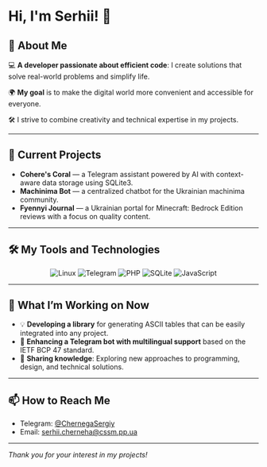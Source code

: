 # Hi, I'm Serhii! 👋

## 🔧 About Me

💻 **A developer passionate about efficient code**: I create solutions that solve real-world problems and simplify life.

🌍 **My goal** is to make the digital world more convenient and accessible for everyone.

🛠️ I strive to combine creativity and technical expertise in my projects.

---

## 📂 Current Projects

- **Cohere's Coral** — a Telegram assistant powered by AI with context-aware data storage using SQLite3.
- **Machinima Bot** — a centralized chatbot for the Ukrainian machinima community.
- **Fyennyi Journal** — a Ukrainian portal for Minecraft: Bedrock Edition reviews with a focus on quality content.

---

## 🛠️ My Tools and Technologies

<div align="center">
  <img src="https://img.shields.io/badge/Linux-black?style=for-the-badge&logo=linux&logoColor=white" alt="Linux" />
  <img src="https://img.shields.io/badge/Telegram-26A5E4?style=for-the-badge&logo=telegram&logoColor=white" alt="Telegram" />
  <img src="https://img.shields.io/badge/PHP-777BB4?style=for-the-badge&logo=php&logoColor=white" alt="PHP" />
  <img src="https://img.shields.io/badge/SQLite-003B57?style=for-the-badge&logo=sqlite&logoColor=white" alt="SQLite" />
  <img src="https://img.shields.io/badge/JavaScript-F7DF1E?style=for-the-badge&logo=javascript&logoColor=black" alt="JavaScript" />
</div>

---

## 🌱 What I’m Working on Now

- 💡 **Developing a library** for generating ASCII tables that can be easily integrated into any project.
- 📖 **Enhancing a Telegram bot with multilingual support** based on the IETF BCP 47 standard.
- 💬 **Sharing knowledge**: Exploring new approaches to programming, design, and technical solutions.

---

## 📫 How to Reach Me

- Telegram: [@ChernegaSergiy](https://t.me/ChernegaSergiy)  
- Email: [serhii.cherneha@cssm.pp.ua](mailto:serhii.cherneha@cssm.pp.ua)  

---

_Thank you for your interest in my projects!_
